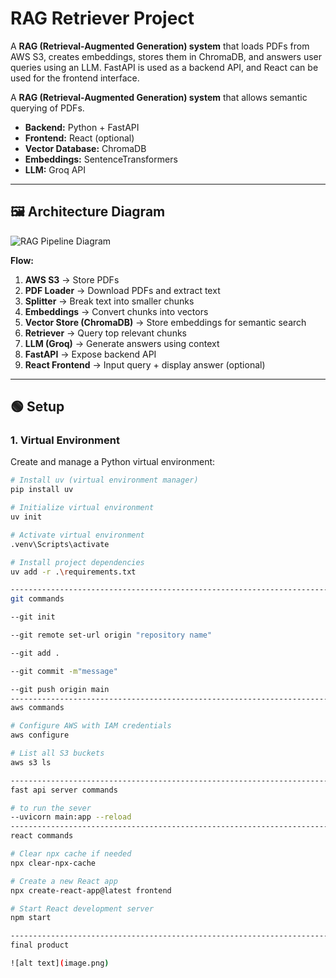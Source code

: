 # RAG Retriever Project

A **RAG (Retrieval-Augmented Generation) system** that loads PDFs from AWS S3, creates embeddings, stores them in ChromaDB, and answers user queries using an LLM. FastAPI is used as a backend API, and React can be used for the frontend interface.

A **RAG (Retrieval-Augmented Generation) system** that allows semantic querying of PDFs.

- **Backend:** Python + FastAPI
- **Frontend:** React (optional)
- **Vector Database:** ChromaDB
- **Embeddings:** SentenceTransformers
- **LLM:** Groq API

---

## 🖼 Architecture Diagram

![RAG Pipeline Diagram](diagram.png)

**Flow:**

1. **AWS S3** → Store PDFs
2. **PDF Loader** → Download PDFs and extract text
3. **Splitter** → Break text into smaller chunks
4. **Embeddings** → Convert chunks into vectors
5. **Vector Store (ChromaDB)** → Store embeddings for semantic search
6. **Retriever** → Query top relevant chunks
7. **LLM (Groq)** → Generate answers using context
8. **FastAPI** → Expose backend API
9. **React Frontend** → Input query + display answer (optional)

---

## 🟢 Setup

### 1. Virtual Environment

Create and manage a Python virtual environment:

```bash
# Install uv (virtual environment manager)
pip install uv

# Initialize virtual environment
uv init

# Activate virtual environment
.venv\Scripts\activate

# Install project dependencies
uv add -r .\requirements.txt

--------------------------------------------------------------------------------------------------
git commands

--git init

--git remote set-url origin "repository name"

--git add .

--git commit -m"message"

--git push origin main
--------------------------------------------------------------------------------------------------
aws commands

# Configure AWS with IAM credentials
aws configure

# List all S3 buckets
aws s3 ls

---------------------------------------------------------------------------------------------------
fast api server commands

# to run the sever
--uvicorn main:app --reload
---------------------------------------------------------------------------------------------------
react commands

# Clear npx cache if needed
npx clear-npx-cache

# Create a new React app
npx create-react-app@latest frontend

# Start React development server
npm start

----------------------------------------------------------------------------------------------------
final product

![alt text](image.png)
```
